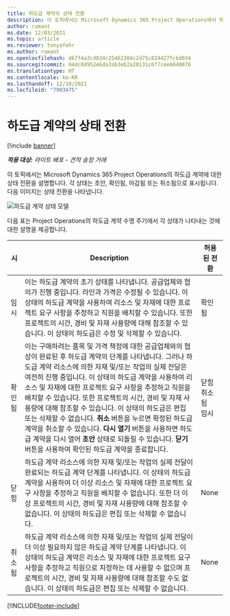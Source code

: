 ```yaml
---
title: 하도급 계약의 상태 전환
description: 이 토픽에서는 Microsoft Dynamics 365 Project Operations에서 하도급 계약이 생성, 실행 및 종료될 때 하도급 계약의 상태 전환에 대해 설명합니다.
author: rumant
ms.date: 12/03/2021
ms.topic: article
ms.reviewer: tonyafehr
ms.author: rumant
ms.openlocfilehash: d67f4a3cd834c25462304c2d75c824427fcbd034
ms.sourcegitcommit: 04dc8d952e6da3ab3eb2a20131c6f7cee6040876
ms.translationtype: HT
ms.contentlocale: ko-KR
ms.lasthandoff: 12/10/2021
ms.locfileid: "7903475"
---
```

# <a name="state-transitions-on-a-subcontract"></a>하도급 계약의 상태 전환 

[!include [banner](../../includes/dataverse-preview.md)]

_**적용 대상:** 라이트 배포 - 견적 송장 거래_

이 토픽에서는 Microsoft Dynamics 365 Project Operations의 하도급 계약에 대한 상태 전환을 설명합니다. 각 상태는 초안, 확인됨, 마감됨 또는 취소됨으로 표시됩니다. 다음 이미지는 상태 전환을 나타냅니다.

![하도급 계약 상태 모델](../media/SubconStates.png)  

다음 표는 Project Operations의 하도급 계약 수명 주기에서 각 상태가 나타내는 것에 대한 설명을 제공합니다.

| 시 | Description | 허용된 전환 |
| --- | --- | --- |
| 임시 | 이는 하도급 계약의 초기 상태를 나타냅니다. 공급업체와 협의가 진행 중입니다. 라인과 가격은 수정될 수 있습니다. 이 상태의 하도급 계약을 사용하여 리소스 및 자재에 대한 프로젝트 요구 사항을 추정하고 직원을 배치할 수 있습니다. 또한 프로젝트의 시간, 경비 및 자재 사용량에 대해 참조할 수 있습니다. 이 상태의 하도급은 수정 및 삭제할 수 있습니다. | 확인됨 |
| 확인됨 | 이는 구매하려는 품목 및 가격 책정에 대한 공급업체와의 협상이 완료된 후 하도급 계약의 단계를 나타냅니다. 그러나 하도급 계약 리소스에 의한 자재 및/또는 작업의 실제 전달은 여전히 진행 중입니다. 이 상태의 하도급 계약을 사용하여 리소스 및 자재에 대한 프로젝트 요구 사항을 추정하고 직원을 배치할 수 있습니다. 또한 프로젝트의 시간, 경비 및 자재 사용량에 대해 참조할 수 있습니다. 이 상태의 하도급은 편집 또는 삭제할 수 없습니다. **취소** 버튼을 누르면 확정된 하도급 계약을 취소할 수 있습니다. **다시 열기** 버튼을 사용하면 하도급 계약을 다시 열어 **초안** 상태로 되돌릴 수 있습니다. **닫기** 버튼을 사용하여 확인된 하도급 계약을 종료합니다. | 닫힘 <br> 취소됨 <br> 임시 |
| 닫힘 | 하도급 계약 리소스에 의한 자재 및/또는 작업의 실제 전달이 완료되는 하도급 계약 단계를 나타냅니다. 이 상태의 하도급 계약을 사용하여 더 이상 리소스 및 자재에 대한 프로젝트 요구 사항을 추정하고 직원을 배치할 수 없습니다. 또한 더 이상 프로젝트의 시간, 경비 및 자재 사용량에 대해 참조할 수 없습니다. 이 상태의 하도급은 편집 또는 삭제할 수 없습니다. | None |
| 취소됨 | 하도급 계약 리소스에 의한 자재 및/또는 작업의 실제 전달이 더 이상 필요하지 않은 하도급 계약 단계를 나타냅니다. 이 상태의 하도급 계약은 리소스 및 자재에 대한 프로젝트 요구 사항을 추정하고 직원으로 지정하는 데 사용할 수 없으며 프로젝트의 시간, 경비 및 자재 사용량에 대해 참조할 수도 없습니다. 이 상태의 하도급은 편집 또는 삭제할 수 없습니다. | None |


[!INCLUDE[footer-include](../../includes/footer-banner.md)]
